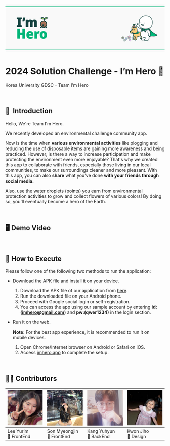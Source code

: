 ![flag.png](https://github.com/2024-Google-Solution-Challenge/.github/blob/main/profile/flag.png)

# 2024 Solution Challenge - I’m Hero 🌱


Korea University GDSC - Team I’m Hero

<br>

## 👋  Introduction

Hello, We're Team I'm Hero.

We recently developed an environmental challenge community app. 

Now is the time when **various environmental activities** like plogging and reducing the use of disposable items are gaining more awareness and being practiced. However, is there a way to increase participation and make protecting the environment even more enjoyable? That's why we created this app to collaborate with friends, especially those living in our local communities, to make our surroundings cleaner and more pleasant. With this app, you can also **share** what you've done **with your friends through social media.**

Also, use the water droplets (points) you earn from environmental protection activities to grow and collect flowers of various colors! By doing so, you'll eventually become a hero of the Earth.

<br>

## 🖥️ Demo Video

<br>

## 🌳 How to Execute

Please follow one of the following two methods to run the application:

- Download the APK file and install it on your device.
    1. Download the APK file of our application from [here](https://github.com/2024-Google-Solution-Challenge/release).
    2. Run the downloaded file on your Android phone.
    3. Proceed with Google social login or self-registration.
    4. You can access the app using our sample account by entering **id:(imhero@gmail.com)** and **pw:(qwer1234)** in the login section.

- Run it on the web.
    
    **Note:** For the best app experience, it is recommended to run it on mobile devices.
    
    1. Open Chrome/Internet browser on Android or Safari on iOS.
    2. Access [imhero.app](https://i-m-hero-fcc9f.web.app/) to complete the setup.

<br>

## 👩‍💻 Contributors

| <img width="120" alt="image" src="https://github.com/2024-Google-Solution-Challenge/.github/blob/main/profile/member/yurim.jpeg"> | <img width="120" alt="image" src="https://github.com/2024-Google-Solution-Challenge/.github/blob/main/profile/member/myeongjin.jpeg"> | <img width="120" alt="image" src="https://github.com/2024-Google-Solution-Challenge/.github/blob/main/profile/member/yuhyun.jpeg"> | <img width = "120" alt="image" src="https://github.com/2024-Google-Solution-Challenge/.github/blob/main/profile/member/jiho.jpeg"> |
|---------|---------|---------|---------|
| Lee Yurim <br> 💛 FrontEnd | Son Myeongjin <br> 💛 FrontEnd | Kang Yuhyun <br> 💚 BackEnd | Kwon Jiho <br> 💜 Design |

